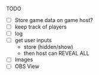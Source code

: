 TODO

- [ ] Store game data on game host?
- [ ] keep track of players
- [ ] log
- [ ] get user inputs 
  - store (hidden/show)
  - then host can REVEAL ALL
- [ ] Images
- [ ] OBS View
